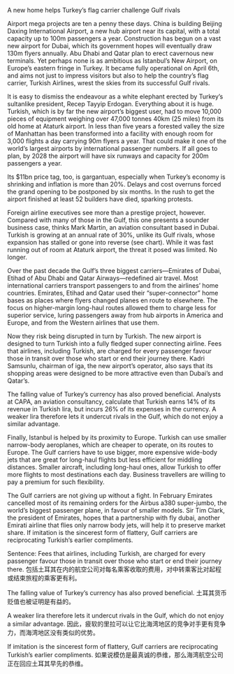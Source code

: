 A new home helps Turkey’s flag carrier challenge Gulf rivals

Airport mega projects are ten a penny these days. China is building Beijing Daxing International Airport, a new hub airport near its capital, with a total capacity up to 100m passengers a year. Construction has begun on a vast new airport for Dubai, which its government hopes will eventually draw 130m flyers annually. Abu Dhabi and Qatar plan to erect cavernous new terminals. Yet perhaps none is as ambitious as Istanbul’s New Airport, on Europe’s eastern fringe in Turkey. It became fully operational on April 6th, and aims not just to impress visitors but also to help the country’s flag carrier, Turkish Airlines, wrest the skies from its successful Gulf rivals.

It is easy to dismiss the endeavour as a white elephant erected by Turkey’s sultanlike president, Recep Tayyip Erdogan. Everything about it is huge. Turkish, which is by far the new airport’s biggest user, had to move 10,000 pieces of equipment weighing over 47,000 tonnes 40km (25 miles) from its old home at Ataturk airport. In less than five years a forested valley the size of Manhattan has been transformed into a facility with enough room for 3,000 flights a day carrying 90m flyers a year. That could make it one of the world’s largest airports by international passenger numbers. If all goes to plan, by 2028 the airport will have six runways and capacity for 200m passengers a year.

Its $11bn price tag, too, is gargantuan, especially when Turkey’s economy is shrinking and inflation is more than 20%. Delays and cost overruns forced the grand opening to be postponed by six months. In the rush to get the airport finished at least 52 builders have died, sparking protests.

Foreign airline executives see more than a prestige project, however. Compared with many of those in the Gulf, this one presents a sounder business case, thinks Mark Martin, an aviation consultant based in Dubai. Turkish is growing at an annual rate of 30%, unlike its Gulf rivals, whose expansion has stalled or gone into reverse (see chart). While it was fast running out of room at Ataturk airport, the threat it posed was limited. No longer.

Over the past decade the Gulf’s three biggest carriers—Emirates of Dubai, Etihad of Abu Dhabi and Qatar Airways—redefined air travel. Most international carriers transport passengers to and from the airlines’ home countries. Emirates, Etihad and Qatar used their “super-connector” home bases as places where flyers changed planes en route to elsewhere. The focus on higher-margin long-haul routes allowed them to charge less for superior service, luring passengers away from hub airports in America and Europe, and from the Western airlines that use them.

Now they risk being disrupted in turn by Turkish. The new airport is designed to turn Turkish into a fully fledged super connecting airline. Fees that airlines, including Turkish, are charged for every passenger favour those in transit over those who start or end their journey there. Kadri Samsunlu, chairman of iga, the new airport’s operator, also says that its shopping areas were designed to be more attractive even than Dubai’s and Qatar’s.

The falling value of Turkey’s currency has also proved beneficial. Analysts at CAPA, an aviation consultancy, calculate that Turkish earns 14% of its revenue in Turkish lira, but incurs 26% of its expenses in the currency. A weaker lira therefore lets it undercut rivals in the Gulf, which do not enjoy a similar advantage.

Finally, Istanbul is helped by its proximity to Europe. Turkish can use smaller narrow-body aeroplanes, which are cheaper to operate, on its routes to Europe. The Gulf carriers have to use bigger, more expensive wide-body jets that are great for long-haul flights but less efficient for middling distances. Smaller aircraft, including long-haul ones, allow Turkish to offer more flights to most destinations each day. Business travellers are willing to pay a premium for such flexibility.

The Gulf carriers are not giving up without a fight. In February Emirates cancelled most of its remaining orders for the Airbus a380 super-jumbo, the world’s biggest passenger plane, in favour of smaller models. Sir Tim Clark, the president of Emirates, hopes that a partnership with fly dubai, another Emirati airline that flies only narrow body jets, will help it to preserve market share. If imitation is the sincerest form of flattery, Gulf carriers are reciprocating Turkish’s earlier compliments.

Sentence:
Fees that airlines, including Turkish, are charged for every passenger favour those in transit over those who start or end their journey there.
包括土耳其在内的航空公司对每名乘客收取的费用，对中转乘客比对起程或结束旅程的乘客更有利。

The falling value of Turkey’s currency has also proved beneficial.
土耳其货币贬值也被证明是有益的。

A weaker lira therefore lets it undercut rivals in the Gulf, which do not enjoy a similar advantage.
因此，疲软的里拉可以让它比海湾地区的竞争对手更有竞争力，而海湾地区没有类似的优势。

If imitation is the sincerest form of flattery, Gulf carriers are reciprocating Turkish’s earlier compliments.
如果说模仿是最真诚的恭维，那么海湾航空公司正在回应土耳其早先的恭维。